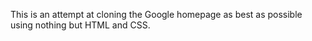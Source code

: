 This is an attempt at cloning the Google homepage as best as possible using nothing but HTML and CSS.
